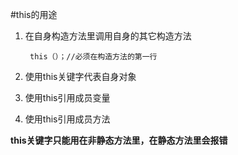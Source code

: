 #this的用途
1. 在自身构造方法里调用自身的其它构造方法

		this（）；//必须在构造方法的第一行
1. 使用this关键字代表自身对象
2. 使用this引用成员变量
3. 使用this引用成员方法

**this关键字只能用在非静态方法里，在静态方法里会报错**